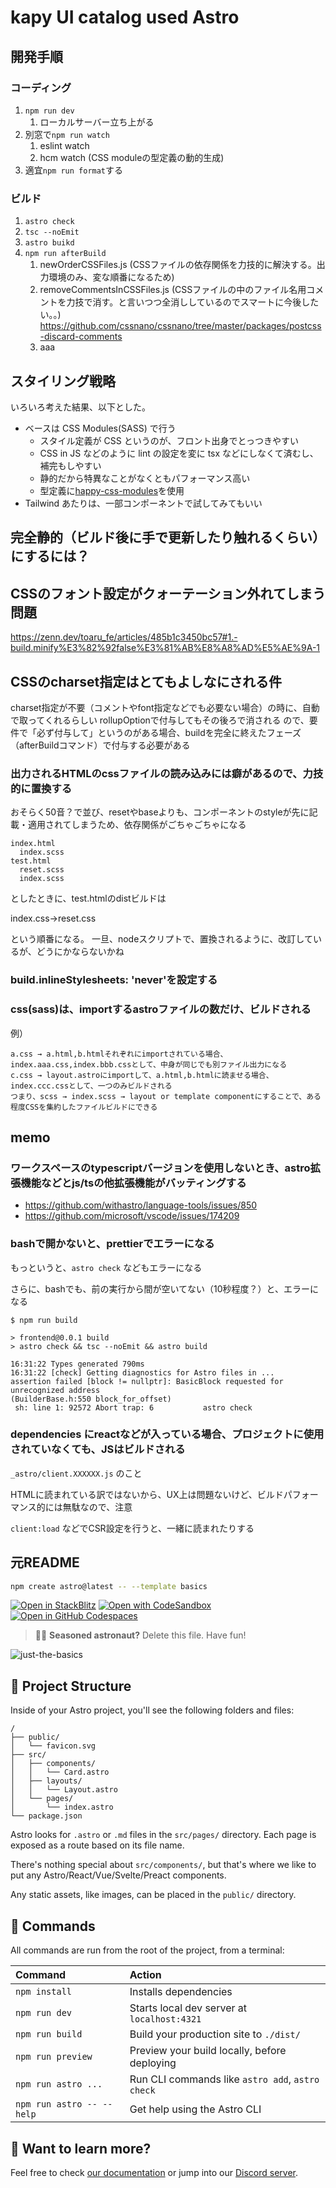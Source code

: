 # kapy UI catalog used Astro

## 開発手順

### コーディング

1. `npm run dev`
   1. ローカルサーバー立ち上がる
2. 別窓で`npm run watch`
   1. eslint watch
   2. hcm watch (CSS moduleの型定義の動的生成)
3. 適宜`npm run format`する

### ビルド

1. `astro check`
2. `tsc --noEmit`
3. `astro buikd`
4. `npm run afterBuild`
   1. newOrderCSSFiles.js (CSSファイルの依存関係を力技的に解決する。出力環境のみ、変な順番になるため)
   2. removeCommentsInCSSFiles.js (CSSファイルの中のファイル名用コメントを力技で消す。と言いつつ全消ししているのでスマートに今後したい。。)
      https://github.com/cssnano/cssnano/tree/master/packages/postcss-discard-comments
   3. aaa

## スタイリング戦略

いろいろ考えた結果、以下とした。

- ベースは CSS Modules(SASS) で行う
  - スタイル定義が CSS というのが、フロント出身でとっつきやすい
  - CSS in JS などのように lint の設定を変に tsx などにしなくて済むし、補完もしやすい
  - 静的だから特異なことがなくともパフォーマンス高い
  - 型定義に[happy-css-modules](https://github.com/mizdra/happy-css-modules)を使用
- Tailwind あたりは、一部コンポーネントで試してみてもいい

## 完全静的（ビルド後に手で更新したり触れるくらい）にするには？

## CSSのフォント設定がクォーテーション外れてしまう問題

https://zenn.dev/toaru_fe/articles/485b1c3450bc57#1.-build.minify%E3%82%92false%E3%81%AB%E8%A8%AD%E5%AE%9A-1

## CSSのcharset指定はとてもよしなにされる件

charset指定が不要（コメントやfont指定などでも必要ない場合）の時に、自動で取ってくれるらしい
rollupOptionで付与してもその後ろで消される
ので、要件で「必ず付与して」というのがある場合、buildを完全に終えたフェーズ（afterBuildコマンド）で付与する必要がある

### 出力されるHTMLのcssファイルの読み込みには癖があるので、力技的に置換する

おそらく50音？で並び、resetやbaseよりも、コンポーネントのstyleが先に記載・適用されてしまうため、依存関係がごちゃごちゃになる

```
index.html
  index.scss
test.html
  reset.scss
  index.scss
```

としたときに、test.htmlのdistビルドは

index.css→reset.css

という順番になる。
一旦、nodeスクリプトで、置換されるように、改訂しているが、どうにかならないかね

### build.inlineStylesheets: 'never'を設定する

### css(sass)は、importするastroファイルの数だけ、ビルドされる

例）

```
a.css → a.html,b.htmlそれぞれにimportされている場合、index.aaa.css,index.bbb.cssとして、中身が同じでも別ファイル出力になる
c.css → layout.astroにimportして、a.html,b.htmlに読ませる場合、index.ccc.cssとして、一つのみビルドされる
つまり、scss → index.scss → layout or template componentにすることで、ある程度CSSを集約したファイルビルドにできる
```

## memo

### ワークスペースのtypescriptバージョンを使用しないとき、astro拡張機能などとjs/tsの他拡張機能がバッティングする

- https://github.com/withastro/language-tools/issues/850
- https://github.com/microsoft/vscode/issues/174209

### bashで開かないと、prettierでエラーになる

もっというと、`astro check` などもエラーになる

さらに、bashでも、前の実行から間が空いてない（10秒程度？）と、エラーになる

```
$ npm run build

> frontend@0.0.1 build
> astro check && tsc --noEmit && astro build

16:31:22 Types generated 790ms
16:31:22 [check] Getting diagnostics for Astro files in ...
assertion failed [block != nullptr]: BasicBlock requested for unrecognized address
(BuilderBase.h:550 block_for_offset)
 sh: line 1: 92572 Abort trap: 6           astro check
```

### dependencies にreactなどが入っている場合、プロジェクトに使用されていなくても、JSはビルドされる

`_astro/client.XXXXXX.js` のこと

HTMLに読まれている訳ではないから、UX上は問題ないけど、ビルドパフォーマンス的には無駄なので、注意

`client:load` などでCSR設定を行うと、一緒に読まれたりする

## 元README

```sh
npm create astro@latest -- --template basics
```

[![Open in StackBlitz](https://developer.stackblitz.com/img/open_in_stackblitz.svg)](https://stackblitz.com/github/withastro/astro/tree/latest/examples/basics)
[![Open with CodeSandbox](https://assets.codesandbox.io/github/button-edit-lime.svg)](https://codesandbox.io/p/sandbox/github/withastro/astro/tree/latest/examples/basics)
[![Open in GitHub Codespaces](https://github.com/codespaces/badge.svg)](https://codespaces.new/withastro/astro?devcontainer_path=.devcontainer/basics/devcontainer.json)

> 🧑‍🚀 **Seasoned astronaut?** Delete this file. Have fun!

![just-the-basics](https://github.com/withastro/astro/assets/2244813/a0a5533c-a856-4198-8470-2d67b1d7c554)

## 🚀 Project Structure

Inside of your Astro project, you'll see the following folders and files:

```text
/
├── public/
│   └── favicon.svg
├── src/
│   ├── components/
│   │   └── Card.astro
│   ├── layouts/
│   │   └── Layout.astro
│   └── pages/
│       └── index.astro
└── package.json
```

Astro looks for `.astro` or `.md` files in the `src/pages/` directory. Each page is exposed as a route based on its file name.

There's nothing special about `src/components/`, but that's where we like to put any Astro/React/Vue/Svelte/Preact components.

Any static assets, like images, can be placed in the `public/` directory.

## 🧞 Commands

All commands are run from the root of the project, from a terminal:

| Command                   | Action                                           |
| :------------------------ | :----------------------------------------------- |
| `npm install`             | Installs dependencies                            |
| `npm run dev`             | Starts local dev server at `localhost:4321`      |
| `npm run build`           | Build your production site to `./dist/`          |
| `npm run preview`         | Preview your build locally, before deploying     |
| `npm run astro ...`       | Run CLI commands like `astro add`, `astro check` |
| `npm run astro -- --help` | Get help using the Astro CLI                     |

## 👀 Want to learn more?

Feel free to check [our documentation](https://docs.astro.build) or jump into our [Discord server](https://astro.build/chat).

